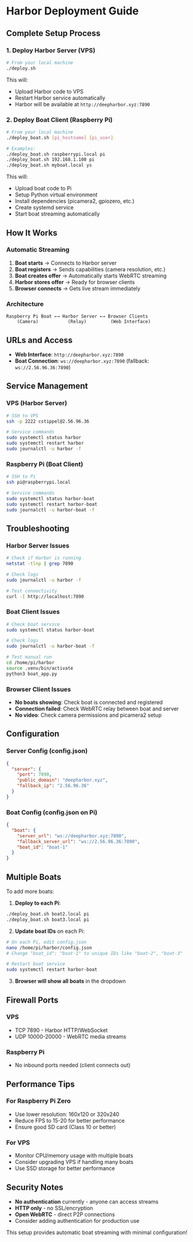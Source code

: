 # Harbor Deployment Guide

## Complete Setup Process

### 1. Deploy Harbor Server (VPS)

```bash
# From your local machine
./deploy.sh
```

This will:
- Upload Harbor code to VPS
- Restart Harbor service automatically
- Harbor will be available at `http://deepharbor.xyz:7890`

### 2. Deploy Boat Client (Raspberry Pi)

```bash
# From your local machine
./deploy_boat.sh [pi_hostname] [pi_user]

# Examples:
./deploy_boat.sh raspberrypi.local pi
./deploy_boat.sh 192.168.1.100 pi
./deploy_boat.sh myboat.local ys
```

This will:
- Upload boat code to Pi
- Setup Python virtual environment
- Install dependencies (picamera2, gpiozero, etc.)
- Create systemd service
- Start boat streaming automatically

## How It Works

### Automatic Streaming
1. **Boat starts** → Connects to Harbor server
2. **Boat registers** → Sends capabilities (camera resolution, etc.)
3. **Boat creates offer** → Automatically starts WebRTC streaming
4. **Harbor stores offer** → Ready for browser clients
5. **Browser connects** → Gets live stream immediately

### Architecture
```
Raspberry Pi Boat ←→ Harbor Server ←→ Browser Clients
    (Camera)           (Relay)         (Web Interface)
```

## URLs and Access

- **Web Interface**: `http://deepharbor.xyz:7890`
- **Boat Connection**: `ws://deepharbor.xyz:7890` (fallback: `ws://2.56.96.36:7890`)

## Service Management

### VPS (Harbor Server)
```bash
# SSH to VPS
ssh -p 2222 cstippel@2.56.96.36

# Service commands
sudo systemctl status harbor
sudo systemctl restart harbor
sudo journalctl -u harbor -f
```

### Raspberry Pi (Boat Client)
```bash
# SSH to Pi
ssh pi@raspberrypi.local

# Service commands
sudo systemctl status harbor-boat
sudo systemctl restart harbor-boat
sudo journalctl -u harbor-boat -f
```

## Troubleshooting

### Harbor Server Issues
```bash
# Check if Harbor is running
netstat -tlnp | grep 7890

# Check logs
sudo journalctl -u harbor -f

# Test connectivity
curl -I http://localhost:7890
```

### Boat Client Issues
```bash
# Check boat service
sudo systemctl status harbor-boat

# Check logs
sudo journalctl -u harbor-boat -f

# Test manual run
cd /home/pi/harbor
source .venv/bin/activate
python3 boat_app.py
```

### Browser Client Issues
- **No boats showing**: Check boat is connected and registered
- **Connection failed**: Check WebRTC relay between boat and server
- **No video**: Check camera permissions and picamera2 setup

## Configuration

### Server Config (config.json)
```json
{
  "server": {
    "port": 7890,
    "public_domain": "deepharbor.xyz",
    "fallback_ip": "2.56.96.36"
  }
}
```

### Boat Config (config.json on Pi)
```json
{
  "boat": {
    "server_url": "ws://deepharbor.xyz:7890",
    "fallback_server_url": "ws://2.56.96.36:7890",
    "boat_id": "boat-1"
  }
}
```

## Multiple Boats

To add more boats:

1. **Deploy to each Pi**:
```bash
./deploy_boat.sh boat2.local pi
./deploy_boat.sh boat3.local pi
```

2. **Update boat IDs** on each Pi:
```bash
# On each Pi, edit config.json
nano /home/pi/harbor/config.json
# Change "boat_id": "boat-1" to unique IDs like "boat-2", "boat-3"

# Restart boat service
sudo systemctl restart harbor-boat
```

3. **Browser will show all boats** in the dropdown

## Firewall Ports

### VPS
- TCP 7890 - Harbor HTTP/WebSocket
- UDP 10000-20000 - WebRTC media streams

### Raspberry Pi
- No inbound ports needed (client connects out)

## Performance Tips

### For Raspberry Pi Zero
- Use lower resolution: 160x120 or 320x240
- Reduce FPS to 15-20 for better performance
- Ensure good SD card (Class 10 or better)

### For VPS
- Monitor CPU/memory usage with multiple boats
- Consider upgrading VPS if handling many boats
- Use SSD storage for better performance

## Security Notes

- **No authentication** currently - anyone can access streams
- **HTTP only** - no SSL/encryption
- **Open WebRTC** - direct P2P connections
- Consider adding authentication for production use

This setup provides automatic boat streaming with minimal configuration!

